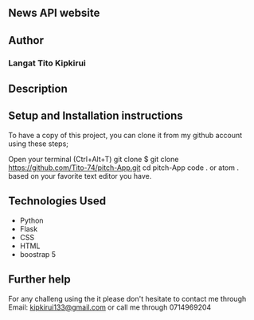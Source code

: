 ## News API website 


## Author
### Langat Tito Kipkirui

## Description

## Setup and Installation instructions
To have a copy of this project, you can clone it from my github account using these steps;

Open your terminal (Ctrl+Alt+T)
git clone $ git clone https://github.com/Tito-74/pitch-App.git
cd pitch-App
code . or atom . based on your favorite text editor you have.

## Technologies Used
 * Python 
 * Flask
 * CSS
 * HTML
 * boostrap 5

## Further help
For any challeng using the it please don't hesitate to contact me through Email: kipkirui133@gmail.com or call me through 0714969204
